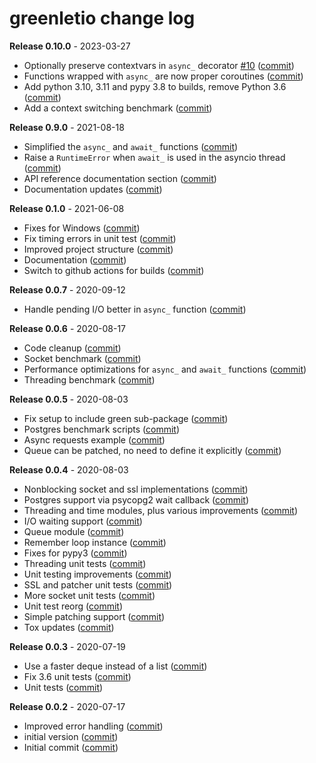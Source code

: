 # greenletio change log

**Release 0.10.0** - 2023-03-27

- Optionally preserve contextvars in `async_` decorator [#10](https://github.com/miguelgrinberg/greenletio/issues/10) ([commit](https://github.com/miguelgrinberg/greenletio/commit/620cb485e8485408cf97c7e7cbc8adcb58e34796))
- Functions wrapped with `async_` are now proper coroutines ([commit](https://github.com/miguelgrinberg/greenletio/commit/be7a59a74986ec098302f4762adbe4dbfd2396fc))
- Add python 3.10, 3.11 and pypy 3.8 to builds, remove Python 3.6 ([commit](https://github.com/miguelgrinberg/greenletio/commit/5fad25fb342805340aef9264e0228c914310d244))
- Add a context switching benchmark ([commit](https://github.com/miguelgrinberg/greenletio/commit/66d57e5c89cc6e01951ae8b4c7de6a1e3dde6657))

**Release 0.9.0** - 2021-08-18

- Simplified the `async_` and `await_` functions ([commit](https://github.com/miguelgrinberg/greenletio/commit/0469db503fdc6fe16685830d9ba25d849e8967af))
- Raise a `RuntimeError` when `await_` is used in the asyncio thread ([commit](https://github.com/miguelgrinberg/greenletio/commit/e7c675fbf35d0709d0e9093f1e820f3781394921))
- API reference documentation section ([commit](https://github.com/miguelgrinberg/greenletio/commit/8cd00033da0b52a858d3fe4cf3d5ece3463b6c52))
- Documentation updates ([commit](https://github.com/miguelgrinberg/greenletio/commit/e547fccb018b272f32d308bd4b865cf93d4f09d4))

**Release 0.1.0** - 2021-06-08

- Fixes for Windows ([commit](https://github.com/miguelgrinberg/greenletio/commit/aad9e42f597d9a0c4c05d0267bafeef10c84601a))
- Fix timing errors in unit test ([commit](https://github.com/miguelgrinberg/greenletio/commit/70f669541f5139136723ff98b2d77d8fd9d60648))
- Improved project structure ([commit](https://github.com/miguelgrinberg/greenletio/commit/85877cb37137e83af5ff0bfa8e57f094477766de))
- Documentation ([commit](https://github.com/miguelgrinberg/greenletio/commit/9818c6036689811badfc5d6149f5398306b20565))
- Switch to github actions for builds ([commit](https://github.com/miguelgrinberg/greenletio/commit/d94af9856c7ae1d8fa539e01337e61c8fa690434))

**Release 0.0.7** - 2020-09-12

- Handle pending I/O better in `async_` function ([commit](https://github.com/miguelgrinberg/greenletio/commit/2c1ab23a3a969db6258d52ca52258ad5e4ef45b6))

**Release 0.0.6** - 2020-08-17

- Code cleanup ([commit](https://github.com/miguelgrinberg/greenletio/commit/d46f45ce1aca78aa7bb95590dd9de2f283c9f827))
- Socket benchmark ([commit](https://github.com/miguelgrinberg/greenletio/commit/6a05d076bb69192a3454a41f608240e72f2e3865))
- Performance optimizations for `async_` and `await_` functions ([commit](https://github.com/miguelgrinberg/greenletio/commit/68890209bbf5b8559915acb1ea2441bc8950a256))
- Threading benchmark ([commit](https://github.com/miguelgrinberg/greenletio/commit/cfde239fbea29ea33fde9a78bd9d8954095ab407))

**Release 0.0.5** - 2020-08-03

- Fix setup to include green sub-package ([commit](https://github.com/miguelgrinberg/greenletio/commit/5625f33d557c3fc99f3402261d335de701133435))
- Postgres benchmark scripts ([commit](https://github.com/miguelgrinberg/greenletio/commit/a165464ea4cc6528a3fa04b477cb57ff29a1c5bc))
- Async requests example ([commit](https://github.com/miguelgrinberg/greenletio/commit/90ea05f5456bbc587fe0b7416160bccdd7fb8171))
- Queue can be patched, no need to define it explicitly ([commit](https://github.com/miguelgrinberg/greenletio/commit/003f1f6a56a0e2d203bdf19a31497004814d7866))

**Release 0.0.4** - 2020-08-03

- Nonblocking socket and ssl implementations ([commit](https://github.com/miguelgrinberg/greenletio/commit/b1dde1342514365bfe1b6a282047b77d3e50e601))
- Postgres support via psycopg2 wait callback ([commit](https://github.com/miguelgrinberg/greenletio/commit/9f9e6883061b6486eb91e01cd9334b9a1357f56b))
- Threading and time modules, plus various improvements ([commit](https://github.com/miguelgrinberg/greenletio/commit/18479547ae6641eded556854a9de35e2072997ed))
- I/O waiting support ([commit](https://github.com/miguelgrinberg/greenletio/commit/de8466bf6d5d47cd97ad90ea312cb839f64188e1))
- Queue module ([commit](https://github.com/miguelgrinberg/greenletio/commit/46f6b561b3ea8366415cf4f8bb6e12aca94e38d0))
- Remember loop instance ([commit](https://github.com/miguelgrinberg/greenletio/commit/1e1c3b4f51decfa1220cf7712a9f2594e780f3dc))
- Fixes for pypy3 ([commit](https://github.com/miguelgrinberg/greenletio/commit/f00dc9ca57505288641c6c87576ed95274227f45))
- Threading unit tests ([commit](https://github.com/miguelgrinberg/greenletio/commit/5871207f5554b287acf622f1cb25417d23cf260d))
- Unit testing improvements ([commit](https://github.com/miguelgrinberg/greenletio/commit/8a3de01481143128e79febde5beeddda471bd1b1))
- SSL and patcher unit tests ([commit](https://github.com/miguelgrinberg/greenletio/commit/004e9d29dcafee7946473dd73ddd7a67f9a48c36))
- More socket unit tests ([commit](https://github.com/miguelgrinberg/greenletio/commit/c1fbe4c9ee5698fa7e829637d8e32e6432daceff))
- Unit test reorg ([commit](https://github.com/miguelgrinberg/greenletio/commit/3758f92b9c159f95f5575f8178cbd92ce6b77c83))
- Simple patching support ([commit](https://github.com/miguelgrinberg/greenletio/commit/75cbfafbce2e46c8fe9bba02114bcb43ce8804ce))
- Tox updates ([commit](https://github.com/miguelgrinberg/greenletio/commit/5a28258322376089f72fa00f4f3e39229d58e0d9))

**Release 0.0.3** - 2020-07-19

- Use a faster deque instead of a list ([commit](https://github.com/miguelgrinberg/greenletio/commit/5367590f4750033ce3ffc0d1f9091a97137e8cc8))
- Fix 3.6 unit tests ([commit](https://github.com/miguelgrinberg/greenletio/commit/2e094c4ba7a2708b26ac638793a2df8f2b8dde4d))
- Unit tests ([commit](https://github.com/miguelgrinberg/greenletio/commit/faedac384ef2e3419fbd4cef76ae531d99ef7acd))

**Release 0.0.2** - 2020-07-17

- Improved error handling ([commit](https://github.com/miguelgrinberg/greenletio/commit/22a9e9bbb0f95adec9410aceef07524d3c602996))
- initial version ([commit](https://github.com/miguelgrinberg/greenletio/commit/d0e04759919ae393ebcbebc5025807b14676a724))
- Initial commit ([commit](https://github.com/miguelgrinberg/greenletio/commit/3e371611051ab2f4d3ab406f2714b601ea531d46))
